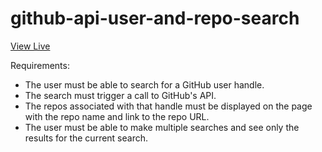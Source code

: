 # github-api-user-and-repo-search

[View Live](https://asktami.github.io/github-api-user-and-repo-search/)

Requirements:
- The user must be able to search for a GitHub user handle.
- The search must trigger a call to GitHub's API.
- The repos associated with that handle must be displayed on the page with the repo name and link to the repo URL.
- The user must be able to make multiple searches and see only the results for the current search.
